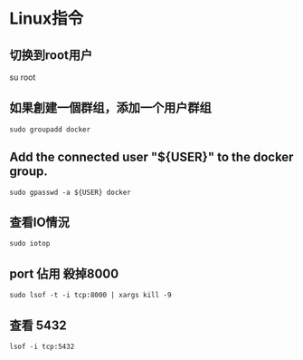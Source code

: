 # Linux指令
## 切换到root用户
su root
## 如果創建一個群组，添加一个用户群组
    sudo groupadd docker
## Add the connected user "${USER}" to the docker group.
    sudo gpasswd -a ${USER} docker
## 查看IO情況
    sudo iotop
## port 佔用 殺掉8000
    sudo lsof -t -i tcp:8000 | xargs kill -9
## 查看 5432
    lsof -i tcp:5432
